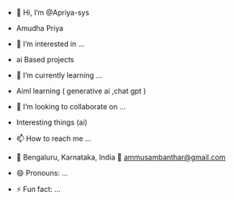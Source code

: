 - 👋 Hi, I’m @Apriya-sys
- Amudha Priya 
- 👀 I’m interested in ...
- ai Based projects 
- 🌱 I’m currently learning ...
- Aiml learning ( generative ai ,chat gpt )
- 💞️ I’m looking to collaborate on ...
- Interesting things (ai)
- 📫 How to reach me ...
- 📍 Bengaluru, Karnataka, India
📧 ammusambanthar@gmail.com
  
- 😄 Pronouns: ...
- ⚡ Fun fact: ...

<!---
Apriya-sys/Apriya-sys is a ✨ special ✨ repository because its `README.md` (this file) appears on your GitHub profile.
You can click the Preview link to take a look at your changes.
--->
